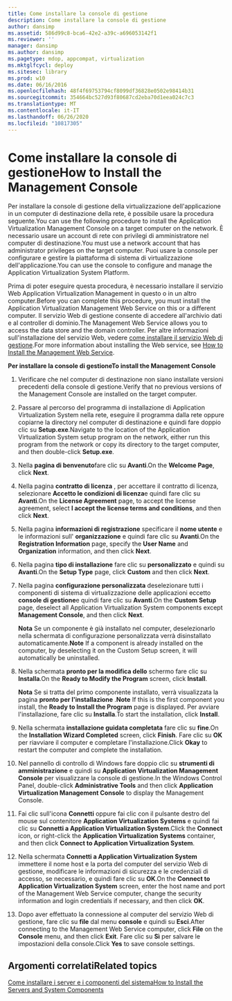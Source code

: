 ```yaml
---
title: Come installare la console di gestione
description: Come installare la console di gestione
author: dansimp
ms.assetid: 586d99c8-bca6-42e2-a39c-a696053142f1
ms.reviewer: ''
manager: dansimp
ms.author: dansimp
ms.pagetype: mdop, appcompat, virtualization
ms.mktglfcycl: deploy
ms.sitesec: library
ms.prod: w10
ms.date: 06/16/2016
ms.openlocfilehash: 48f4f69753794cf8099df36828e0502e98414b31
ms.sourcegitcommit: 354664bc527d93f80687cd2eba70d1eea024c7c3
ms.translationtype: MT
ms.contentlocale: it-IT
ms.lasthandoff: 06/26/2020
ms.locfileid: "10817305"
---
```

# <span data-ttu-id="60e16-103">Come installare la console di gestione</span><span class="sxs-lookup"><span data-stu-id="60e16-103">How to Install the Management Console</span></span>


<span data-ttu-id="60e16-104">Per installare la console di gestione della virtualizzazione dell'applicazione in un computer di destinazione della rete, è possibile usare la procedura seguente.</span><span class="sxs-lookup"><span data-stu-id="60e16-104">You can use the following procedure to install the Application Virtualization Management Console on a target computer on the network.</span></span> <span data-ttu-id="60e16-105">È necessario usare un account di rete con privilegi di amministratore nel computer di destinazione.</span><span class="sxs-lookup"><span data-stu-id="60e16-105">You must use a network account that has administrator privileges on the target computer.</span></span> <span data-ttu-id="60e16-106">Puoi usare la console per configurare e gestire la piattaforma di sistema di virtualizzazione dell'applicazione.</span><span class="sxs-lookup"><span data-stu-id="60e16-106">You can use the console to configure and manage the Application Virtualization System Platform.</span></span>

<span data-ttu-id="60e16-107">Prima di poter eseguire questa procedura, è necessario installare il servizio Web Application Virtualization Management in questo o in un altro computer.</span><span class="sxs-lookup"><span data-stu-id="60e16-107">Before you can complete this procedure, you must install the Application Virtualization Management Web Service on this or a different computer.</span></span> <span data-ttu-id="60e16-108">Il servizio Web di gestione consente di accedere all'archivio dati e al controller di dominio.</span><span class="sxs-lookup"><span data-stu-id="60e16-108">The Management Web Service allows you to access the data store and the domain controller.</span></span> <span data-ttu-id="60e16-109">Per altre informazioni sull'installazione del servizio Web, vedere [come installare il servizio Web di gestione](how-to-install-the-management-web-service.md).</span><span class="sxs-lookup"><span data-stu-id="60e16-109">For more information about installing the Web service, see [How to Install the Management Web Service](how-to-install-the-management-web-service.md).</span></span>

**<span data-ttu-id="60e16-110">Per installare la console di gestione</span><span class="sxs-lookup"><span data-stu-id="60e16-110">To install the Management Console</span></span>**

1.  <span data-ttu-id="60e16-111">Verificare che nel computer di destinazione non siano installate versioni precedenti della console di gestione.</span><span class="sxs-lookup"><span data-stu-id="60e16-111">Verify that no previous versions of the Management Console are installed on the target computer.</span></span>

2.  <span data-ttu-id="60e16-112">Passare al percorso del programma di installazione di Application Virtualization System nella rete, eseguire il programma dalla rete oppure copiarne la directory nel computer di destinazione e quindi fare doppio clic su **Setup.exe**.</span><span class="sxs-lookup"><span data-stu-id="60e16-112">Navigate to the location of the Application Virtualization System setup program on the network, either run this program from the network or copy its directory to the target computer, and then double-click **Setup.exe**.</span></span>

3.  <span data-ttu-id="60e16-113">Nella **pagina di benvenuto**fare clic su **Avanti**.</span><span class="sxs-lookup"><span data-stu-id="60e16-113">On the **Welcome Page**, click **Next**.</span></span>

4.  <span data-ttu-id="60e16-114">Nella pagina **contratto di licenza** , per accettare il contratto di licenza, selezionare **Accetto le condizioni di licenza**e quindi fare clic su **Avanti**.</span><span class="sxs-lookup"><span data-stu-id="60e16-114">On the **License Agreement** page, to accept the license agreement, select **I accept the license terms and conditions**, and then click **Next**.</span></span>

5.  <span data-ttu-id="60e16-115">Nella pagina **informazioni di registrazione** specificare il **nome utente** e le informazioni sull' **organizzazione** e quindi fare clic su **Avanti**.</span><span class="sxs-lookup"><span data-stu-id="60e16-115">On the **Registration Information** page, specify the **User Name** and **Organization** information, and then click **Next**.</span></span>

6.  <span data-ttu-id="60e16-116">Nella pagina **tipo di installazione** fare clic su **personalizzato** e quindi su **Avanti**.</span><span class="sxs-lookup"><span data-stu-id="60e16-116">On the **Setup Type** page, click **Custom** and then click **Next**.</span></span>

7.  <span data-ttu-id="60e16-117">Nella pagina **configurazione personalizzata** deselezionare tutti i componenti di sistema di virtualizzazione delle applicazioni eccetto **console di gestione**e quindi fare clic su **Avanti**.</span><span class="sxs-lookup"><span data-stu-id="60e16-117">On the **Custom Setup** page, deselect all Application Virtualization System components except **Management Console**, and then click **Next**.</span></span>

    <span data-ttu-id="60e16-118">**Nota**  Se un componente è già installato nel computer, deselezionarlo nella schermata di configurazione personalizzata verrà disinstallato automaticamente.</span><span class="sxs-lookup"><span data-stu-id="60e16-118">**Note** If a component is already installed on the computer, by deselecting it on the Custom Setup screen, it will automatically be uninstalled.</span></span>

     

8.  <span data-ttu-id="60e16-119">Nella schermata **pronto per la modifica dello** schermo fare clic su **Installa**.</span><span class="sxs-lookup"><span data-stu-id="60e16-119">On the **Ready to Modify the Program** screen, click **Install**.</span></span>

    <span data-ttu-id="60e16-120">**Nota**  Se si tratta del primo componente installato, verrà visualizzata la pagina **pronto per l'installazione** .</span><span class="sxs-lookup"><span data-stu-id="60e16-120">**Note** If this is the first component you install, the **Ready to Install the Program** page is displayed.</span></span> <span data-ttu-id="60e16-121">Per avviare l'installazione, fare clic su **Installa**.</span><span class="sxs-lookup"><span data-stu-id="60e16-121">To start the installation, click **Install**.</span></span>

     

9.  <span data-ttu-id="60e16-122">Nella schermata **installazione guidata completata** fare clic su **fine**.</span><span class="sxs-lookup"><span data-stu-id="60e16-122">On the **Installation Wizard Completed** screen, click **Finish**.</span></span> <span data-ttu-id="60e16-123">Fare clic su **OK** per riavviare il computer e completare l'installazione.</span><span class="sxs-lookup"><span data-stu-id="60e16-123">Click **Okay** to restart the computer and complete the installation.</span></span>

10. <span data-ttu-id="60e16-124">Nel pannello di controllo di Windows fare doppio clic su **strumenti di amministrazione** e quindi su **Application Virtualization Management Console** per visualizzare la console di gestione.</span><span class="sxs-lookup"><span data-stu-id="60e16-124">In the Windows Control Panel, double-click **Administrative Tools** and then click **Application Virtualization Management Console** to display the Management Console.</span></span>

11. <span data-ttu-id="60e16-125">Fai clic sull'icona **Connetti** oppure fai clic con il pulsante destro del mouse sul contenitore **Application Virtualization Systems** e quindi fai clic su **Connetti a Application Virtualization System**.</span><span class="sxs-lookup"><span data-stu-id="60e16-125">Click the **Connect** icon, or right-click the **Application Virtualization Systems** container, and then click **Connect to Application Virtualization System**.</span></span>

12. <span data-ttu-id="60e16-126">Nella schermata **Connetti a Application Virtualization System** immettere il nome host e la porta del computer del servizio Web di gestione, modificare le informazioni di sicurezza e le credenziali di accesso, se necessario, e quindi fare clic su **OK**.</span><span class="sxs-lookup"><span data-stu-id="60e16-126">On the **Connect to Application Virtualization System** screen, enter the host name and port of the Management Web Service computer, change the security information and login credentials if necessary, and then click **OK**.</span></span>

13. <span data-ttu-id="60e16-127">Dopo aver effettuato la connessione al computer del servizio Web di gestione, fare clic su **file** dal menu **console** e quindi su **Esci**.</span><span class="sxs-lookup"><span data-stu-id="60e16-127">After connecting to the Management Web Service computer, click **File** on the **Console** menu, and then click **Exit**.</span></span> <span data-ttu-id="60e16-128">Fare clic su **Sì** per salvare le impostazioni della console.</span><span class="sxs-lookup"><span data-stu-id="60e16-128">Click **Yes** to save console settings.</span></span>

## <span data-ttu-id="60e16-129">Argomenti correlati</span><span class="sxs-lookup"><span data-stu-id="60e16-129">Related topics</span></span>


[<span data-ttu-id="60e16-130">Come installare i server e i componenti del sistema</span><span class="sxs-lookup"><span data-stu-id="60e16-130">How to Install the Servers and System Components</span></span>](how-to-install-the-servers-and-system-components.md)

 

 





